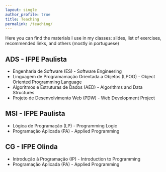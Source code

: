 ```yaml
---
layout: single
author_profile: true
title: Teaching
permalink: /teaching/
---
```


Here you can find the materials I use in my classes: slides, list of exercises, recommended links, and others (mostly in portuguese)

## ADS - IFPE Paulista

- Engenharia de Software (ES) - Software Engineering
- Linguagem de Programamação Orientada a Objetos (LPOO) - Object Oriented Programming Language
- Algoritmos e Estruturas de Dados (AED) - Algorithms and Data Structures
- Projeto de Desenvolvimento Web (PDW) - Web Development Project

## MSI - IFPE Paulista

- Lógica de Programação (LP) - Programming Logic
- Programação Aplicada (PA) - Applied Programming

## CG - IFPE Olinda

- Introdução à Programação (IP) - Introduction to Programming
- Programação Aplicada (PA) - Applied Programming
